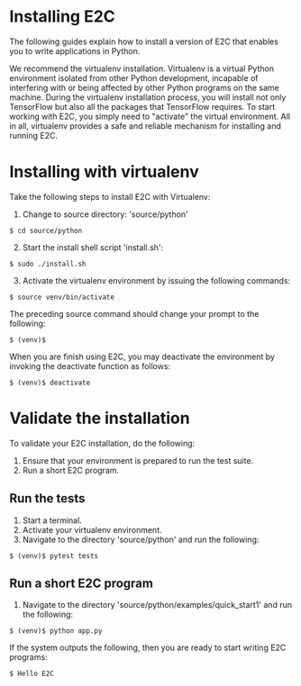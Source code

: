 # Installing E2C
The following guides explain how to install a version 
of E2C that enables you to write applications in Python.

We recommend the virtualenv installation. 
Virtualenv is a virtual Python environment isolated from other Python development, 
incapable of interfering with or being affected by other Python programs on the same machine.
During the virtualenv installation process, you will install not only TensorFlow but also all the packages that TensorFlow requires.
To start working with E2C, you simply need to "activate" the virtual environment. 
All in all, virtualenv provides a safe and reliable mechanism for installing and running E2C.

# Installing with virtualenv
Take the following steps to install E2C with Virtualenv:

1. Change to source directory: 'source/python'
```shell
$ cd source/python
```
2. Start the install shell script 'install.sh':
```shell
$ sudo ./install.sh 
```
3. Activate the virtualenv environment by issuing the following commands:
```shell
$ source venv/bin/activate
```
The preceding source command should change your prompt to the following:
```shell
$ (venv)$ 
```
When you are finish using E2C, you may deactivate the environment by invoking the deactivate function as follows:
```shell
$ (venv)$ deactivate 
```

# Validate the installation
To validate your E2C installation, do the following:

1. Ensure that your environment is prepared to run the test suite.
2. Run a short E2C program.

## Run the tests
1. Start a terminal.
2. Activate your virtualenv environment.
3. Navigate to the directory 'source/python' and run the following:
```shell
$ (venv)$ pytest tests
```

## Run a short E2C program
1. Navigate to the directory 'source/python/examples/quick_start1' and run the following:
```shell
$ (venv)$ python app.py
```

If the system outputs the following, then you are ready to start writing E2C programs:
```shell
$ Hello E2C
```
    